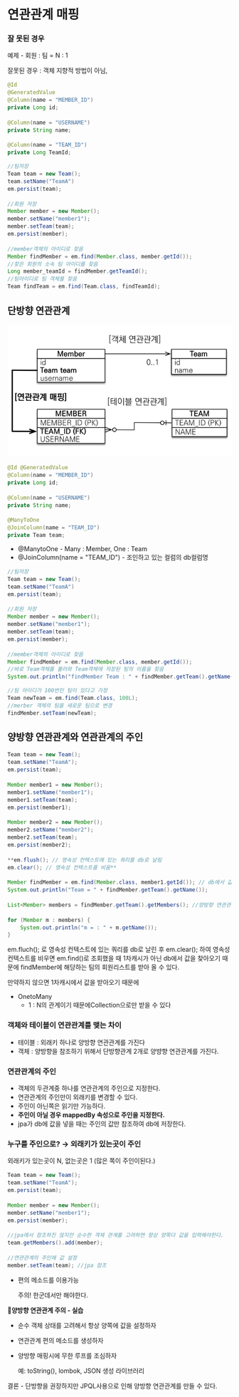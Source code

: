 # 연관관계 매핑

### 잘 못된 경우

예제 - 회원 : 팀 = N : 1

잘못된 경우 : 객체 지향적 방법이 아님,

```java
@Id 
@GeneratedValue
@Column(name = "MEMBER_ID")
private Long id;

@Column(name = "USERNAME")
private String name;

@Column(name = "TEAM_ID")
private Long TeamId;
```

```java
//팀저장
Team team = new Team();
team.setName("TeamA")
em.persist(team);

//회원 저장
Member member = new Member();
member.setName("member1");
member.setTeam(team);
em.persist(member);

//member객체의 아이디로 찾음
Member findMember = em.find(Member.class, member.getId());
//찾은 회원의 소속 팀 아이디를 찾음
Long member_teamId = findMember.getTeamId();
//팀아이디로 팀 객체를 찾음
Team findTeam = em.find(Team.class, findTeamId);
```

## 단방향 연관관계

![테이블구조](img/4.png)

```java
@Id @GeneratedValue
@Column(name = "MEMBER_ID")
private Long id;

@Column(name = "USERNAME")
private String name;

@ManyToOne
@JoinColumn(name = "TEAM_ID")
private Team team;
```

- @ManytoOne - Many : Member, One : Team
- @JoinColumn(name = "TEAM_ID") - 조인하고 있는 컬럼의 db컬럼명

```java
//팀저장
Team team = new Team();
team.setName("TeamA")
em.persist(team);

//회원 저장
Member member = new Member();
member.setName("member1");
member.setTeam(team);
em.persist(member);

//member객체의 아이디로 찾음
Member findMember = em.find(Member.class, member.getId());
//바로 Team객체를 불러와 Team객체에 저장된 팅의 이름을 찾음
System.out.println("findMember Team : " + findMember.getTeam().getName());
```

```java
//팀 아이디가 100번인 팀이 있다고 가정
Team newTeam = em.find(Team.class, 100L);
//merber 객체의 팀을 새로운 팀으로 변경
findMember.setTeam(newTeam);
```

## 양방향 연관관계와 연관관계의 주인

```java
Team team = new Team();
team.setName("TeamA");
em.persist(team);

Member member1 = new Member();
member1.setName("member1");
member1.setTeam(team);
em.persist(member1);

Member member2 = new Member();
member2.setName("member2");
member2.setTeam(team);
em.persist(member2);

**em.flush(); // 영속성 컨텍스트에 있는 쿼리를 db로 날림
em.clear(); // 영속성 컨텍스트를 비움**

Member findMember = em.find(Member.class, member1.getId()); // db에서 값을 가져온다.
System.out.println("Team = " + findMember.getTeam().getName());

List<Member> members = findMember.getTeam().getMembers(); //양방향 연관관계

for (Member m : members) {
    System.out.println("m = : " + m.getName());
}
```

em.fluch(); 로 영속성 컨텍스트에 있는 쿼리를 db로 날린 후 em.clear(); 하여 영속성 컨텍스트를 비우면 em.find()로 조회했을 때 1차캐시가 아닌 db에서 값을 찾아오기 때문에 findMember에 해당하는 팀의 회원리스트를 받아 올 수 있다.

만약하지 않으면 1차캐시에서 값을 받아오기 때문에 

- OnetoMany
    - 1 : N의 관계이기 때문에Collection으로만 받을 수 있다
    

### 객체와 테이블이 연관관계를 맺는 차이

- 테이블 : 외래키 하나로 양방향 연관관계를 가진다
- 객체 : 양방향을 참조하기 위해서 단방향관계 2개로 양뱡향 연관관계를 가진다.

### 연관관계의 주인

- 객체의 두관계중 하나를 연관관계의 주인으로 지정한다.
- 연관관계의 주인만이 외래키를 변경할 수 있다.
- 주인이 아닌쪽은 읽기만 가능하다.
- **주인이 아닐 경우 mappedBy 속성으로 주인을 지정한다.**
- jpa가 db에 값을 넣을 때는 주인의 값만 참조하여 db에 저장한다.

### 누구를 주인으로? → 외래키가 있는곳이 주인

외래키가 있는곳이 N, 없는곳은 1 (많은 쪽이 주인이된다.)

```java
Team team = new Team();
team.setName("TeamA");
em.persist(team);

Member member = new Member();
member.setName("member1");
em.persist(member);

//jpa에서 참조하진 않지만 순수한 객체 관계를 고려하면 항상 양쪽다 값을 입력해야한다.
team.getMembers().add(member); 

//연관관계의 주인에 값 설정
member.setTeam(team); //jpa 참조

```

- 편의 메소드를 이용가능
    
    주의! 한군데서만 해야한다.
    

📍**양방향 연관관계 주의 - 실습**

- 순수 객체 상태를 고려해서 항상 양쪽에 값을 설정하자
- 연관관계 편의 메소드를 생성하자
- 양방향 매핑시에 무한 루프를 조심하자
    
    예: toString(), lombok, JSON 생성 라이브러리
    

결론 - 단방향을 권장하지만 JPQL사용으로 인해 양방향 연관관계를 만들 수 있다.
